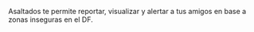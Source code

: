Asaltados te permite reportar, visualizar y alertar a tus amigos en base a zonas inseguras en el DF.